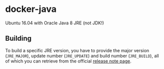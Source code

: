 # docker-java
Ubuntu 16.04 with Oracle Java 8 JRE (not JDK!)

## Building

To build a specific JRE version, you have to provide the major version (`JRE_MAJOR`), update number (`JRE_UPDATE`) and build number (`JRE_BUILD`), all of which you can retrieve from the official [release note page](http://www.oracle.com/technetwork/java/javase/8u-relnotes-2225394.html).

